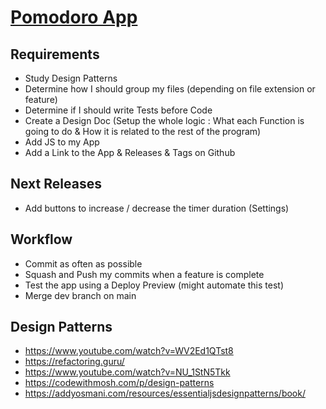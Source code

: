 # [Pomodoro App](https://www.frontendmentor.io/challenges/pomodoro-app-KBFnycJ6G)

## Requirements

- Study Design Patterns
- Determine how I should group my files (depending on file extension or feature)
- Determine if I should write Tests before Code
- Create a Design Doc (Setup the whole logic : What each Function is going to do & How it is related to the rest of the program)
- Add JS to my App
- Add a Link to the App & Releases & Tags on Github

## Next Releases

- Add buttons to increase / decrease the timer duration (Settings)

## Workflow

- Commit as often as possible
- Squash and Push my commits when a feature is complete
- Test the app using a Deploy Preview (might automate this test)
- Merge dev branch on main

## Design Patterns

- https://www.youtube.com/watch?v=WV2Ed1QTst8
- https://refactoring.guru/
- https://www.youtube.com/watch?v=NU_1StN5Tkk
- https://codewithmosh.com/p/design-patterns
- https://addyosmani.com/resources/essentialjsdesignpatterns/book/
